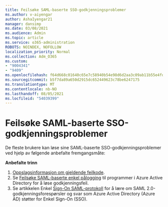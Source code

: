 ```yaml
---
title: Feilsøke SAML-baserte SSO-godkjenningsproblemer
ms.author: v-aiyengar
author: AshaIyengar21
manager: dansimp
ms.date: 03/08/2021
ms.audience: Admin
ms.topic: article
ms.service: o365-administration
ROBOTS: NOINDEX, NOFOLLOW
localization_priority: Normal
ms.collection: Adm_O365
ms.custom:
- "9004341"
- "9409"
ms.openlocfilehash: f64d668c01640c65e7c58940b54e98d6d2aa3c09ab11b55e4fd560874740e3d3
ms.sourcegitcommit: b5f7da89a650d2915dc652449623c78be6247175
ms.translationtype: MT
ms.contentlocale: nb-NO
ms.lasthandoff: 08/05/2021
ms.locfileid: "54039399"
---
```

# <a name="troubleshoot-saml-based-sso-authentication-issues"></a>Feilsøke SAML-baserte SSO-godkjenningsproblemer

De fleste brukere kan løse sine SAML-baserte SSO-godkjenningsproblemer ved hjelp av følgende anbefalte fremgangsmåte:

**Anbefalte trinn**
1. [Oppslagsinformasjon om gjeldende feilkode](https://docs.microsoft.com/azure/active-directory/develop/reference-aadsts-error-codes#lookup-current-error-code-information).
1. Se [Feilsøke SAML-baserte enkel pålogging](https://docs.microsoft.com/azure/active-directory/manage-apps/debug-saml-sso-issues) til programmer i Azure Active Directory for å løse godkjenningsfeil.
1. Se artikkelen Enkel [Sign-On SAML-protokoll](https://docs.microsoft.com/azure/active-directory/develop/single-sign-on-saml-protocol) for å lære om SAML 2.0-godkjenningsforespørsler og svar som Azure Active Directory (Azure AD) støtter for Enkel Sign-On (SSO).


